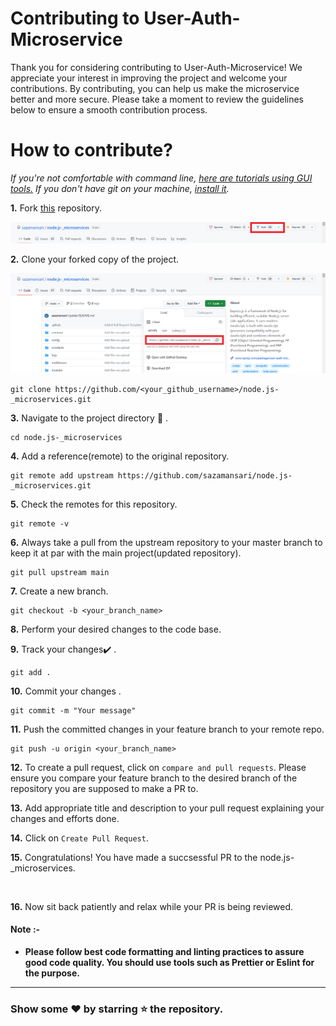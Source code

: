 # Contributing to User-Auth-Microservice
Thank you for considering contributing to User-Auth-Microservice! We appreciate your interest in improving the project and welcome your contributions. By contributing, you can help us make the microservice better and more secure. Please take a moment to review the guidelines below to ensure a smooth contribution process.

# How to **contribute**?

_If you're not comfortable with command line, [here are tutorials using GUI tools.](#tutorials-using-other-tools)_
_If you don't have git on your machine, [install it](https://help.github.com/articles/set-up-git/)._


**1.**  Fork [this](https://github.com/sazamansari/node.js-_microservices) repository.

<img src="./images/fork.png" alt="fork this repository" />

<br>

**2.**  Clone your forked copy of the project.

<img src="./images/clone.png" alt="clone forked repository" />

<br>

```
git clone https://github.com/<your_github_username>/node.js-_microservices.git
```

**3.** Navigate to the project directory :file_folder: .

```
cd node.js-_microservices
```

**4.** Add a reference(remote) to the original repository.

```
git remote add upstream https://github.com/sazamansari/node.js-_microservices.git
```

**5.** Check the remotes for this repository.
```
git remote -v
```

**6.** Always take a pull from the upstream repository to your master branch to keep it at par with the main project(updated repository).

```
git pull upstream main
```

**7.** Create a new branch.

```
git checkout -b <your_branch_name>
```

**8.** Perform your desired changes to the code base.


**9.** Track your changes:heavy_check_mark: .

```
git add .
```

**10.** Commit your changes .

```
git commit -m "Your message"
```

**11.** Push the committed changes in your feature branch to your remote repo.
```
git push -u origin <your_branch_name>
```

**12.** To create a pull request, click on `compare and pull requests`. Please ensure you compare your feature branch to the desired branch of the repository you are supposed to make a PR to.


**13.** Add appropriate title and description to your pull request explaining your changes and efforts done.


**14.** Click on `Create Pull Request`.


**15.** Congratulations! You have made a succsessful PR to the node.js-_microservices.

<br>

**16.** Now sit back patiently and relax while your PR is being reviewed.

#### Note :-
-   **Please follow best code formatting and linting practices to assure good code quality. You should use tools such as Prettier or Eslint for the purpose.**


<hr>

### Show some ❤ by starring ⭐ the <a style="text-decoration:none" href="https://github.com/aniketsinha2002/DataScienceWebsite.github.io" target="_blank">repository.</a>